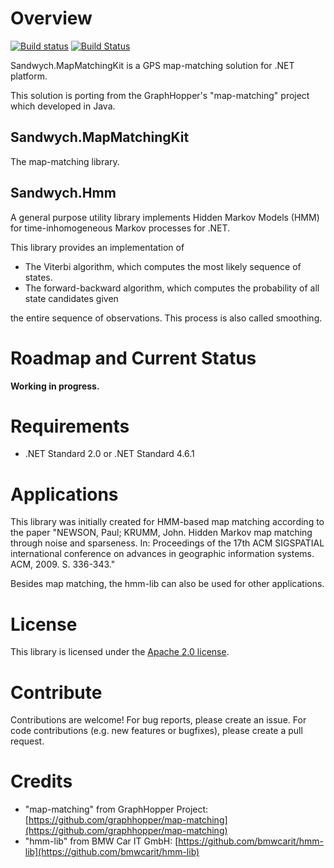 # Overview

[![Build status](https://ci.appveyor.com/api/projects/status/oh77641k0s78g4b2/branch/master?svg=true)](https://ci.appveyor.com/project/oldrev/mapmatchingkit/branch/master)
[![Build Status](https://travis-ci.org/oldrev/mapmatchingkit.svg?branch=master)](https://travis-ci.org/oldrev/mapmatchingkit)

Sandwych.MapMatchingKit is a GPS map-matching solution for .NET platform.

This solution is porting from the GraphHopper's "map-matching" project which developed in Java.

## Sandwych.MapMatchingKit

The map-matching library.

## Sandwych.Hmm

A general purpose utility library implements Hidden Markov Models (HMM) for time-inhomogeneous Markov processes for .NET.

This library provides an implementation of

* The Viterbi algorithm, which computes the most likely sequence of states.
* The forward-backward algorithm, which computes the probability of all state candidates given

the entire sequence of observations. This process is also called smoothing.

# Roadmap and Current Status

**Working in progress.**

# Requirements

* .NET Standard 2.0 or .NET Standard 4.6.1

# Applications

This library was initially created for HMM-based map matching according to the paper
"NEWSON, Paul; KRUMM, John. Hidden Markov map matching through noise and sparseness.
In: Proceedings of the 17th ACM SIGSPATIAL international conference on advances in geographic
information systems. ACM, 2009. S. 336-343."

Besides map matching, the hmm-lib can also be used for other applications.

# License

This library is licensed under the
[Apache 2.0 license](http://www.apache.org/licenses/LICENSE-2.0.html).

# Contribute
Contributions are welcome! For bug reports, please create an issue. 
For code contributions (e.g. new features or bugfixes), please create a pull request.

# Credits

* "map-matching" from GraphHopper Project: [https://github.com/graphhopper/map-matching](https://github.com/graphhopper/map-matching)
* "hmm-lib" from BMW Car IT GmbH: [https://github.com/bmwcarit/hmm-lib](https://github.com/bmwcarit/hmm-lib)
